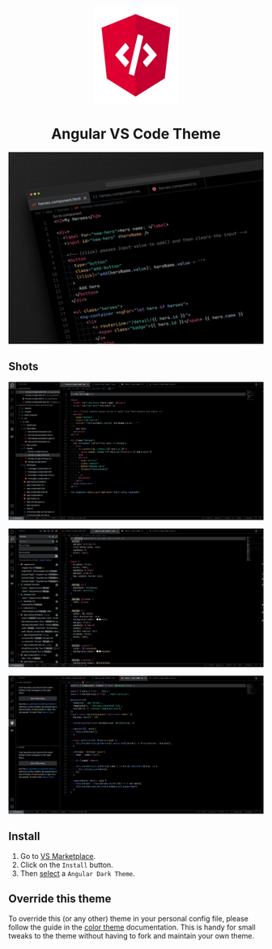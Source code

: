 <!--
Created: Sun Oct 31 2021 16:45:19 GMT-0400 (hora de Bolivia)
Modified: Wed Mar 16 2022 20:55:10 GMT-0400 (hora de Bolivia)
-->
<p align="center">
  <a href="https://marketplace.visualstudio.com/items?itemName=MichaellAlavedraMunayco.angular-theme">
    <img src="./assets/logo.png" width="170px" height="192px"/>
  </a>
</p>

<h1 align="center">
  Angular VS Code Theme
</h1>

![Cover](./assets/cover.png)

## Shots

![HTML Full Preview](./assets/heroes.component.html.png)

![CSS Full Preview](./assets/heroes.component.css.png)

![Typescript Full Preview](./assets/heroes.component.ts.png)

## Install

1. Go to [VS Marketplace](https://marketplace.visualstudio.com/items?itemName=MichaellAlavedraMunayco.angular-theme).
2. Click on the `Install` button.
3. Then [select](https://code.visualstudio.com/docs/getstarted/themes#_selecting-the-color-theme) a `Angular Dark Theme`.

## Override this theme

To override this (or any other) theme in your personal config file, please follow the guide in the [color theme](https://code.visualstudio.com/api/extension-guides/color-theme) documentation. This is handy for small tweaks to the theme without having to fork and maintain your own theme.
